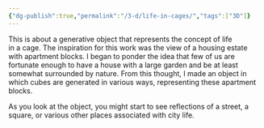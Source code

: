 ```yaml
---
{"dg-publish":true,"permalink":"/3-d/life-in-cages/","tags":["3D"]}
---
```


This is about a generative object that represents the concept of life  
in a cage. The inspiration for this work was the view of a housing estate with apartment blocks. I began to ponder the idea that few  of us are fortunate enough to have a house with a large garden  and be at least somewhat surrounded by nature. From this thought,  I made an object in which cubes are generated in various ways, representing these apartment blocks.  

As you look at the object, you might start to see reflections of a street, a square, or various other places associated with city life.